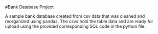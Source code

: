 #Bank Database Project

A sample bank database created from csv data that was cleaned 
and reorganized using pandas. The csvs hold the table data and
are ready for upload using the provided corresponding SQL code in
the python file. 
